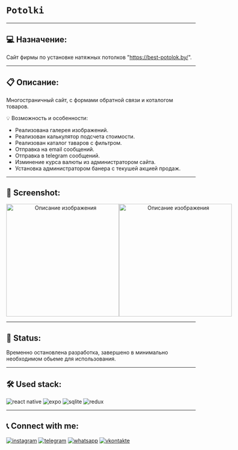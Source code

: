 # `Potolki`
---

## 💻 Назначение:
Сайт фирмы по установке натяжных потолков "https://best-potolok.by/".

---
## 📋 Описание:

Многостраничный сайт, с формами обратной связи и коталогом товаров.

💡 Возможность и особенности:

- Реализована галерея изображений.
- Реализован калькулятор подсчета стоимости.
- Реализован каталог таваров с фильтром.
- Отправка на email сообщений.
- Отправка в telegram сообщений.
- Изминение курса валюты из администратором сайта.
- Установка администратором банера с текушей акцией продаж.

---
## 📸 Screenshot:
<div style="display: flex" align="center" >
  <img src="https://github.com/Kebikov/kebikov-github/blob/main/assets/Home-Gum/img/1.jpg" alt="Описание изображения" width="300" >
  <img src="https://github.com/Kebikov/kebikov-github/blob/main/assets/Home-Gum/img/2.jpg" alt="Описание изображения" width="300" >
</div>

---
## 📌 Status:
Временно остановлена разработка, завершено в минимально необходимом обьеме для использования.

---
## 🛠 Used stack:
![react native](https://img.shields.io/badge/react%20native-%235ED3F3?style=for-the-badge&logo=react&logoColor=%23fff)
![expo](https://img.shields.io/badge/Expo-%232b292b?style=for-the-badge&logo=expo&logoColor=%23fff)
![sqlite](https://img.shields.io/badge/sqlite-%230986C8?style=for-the-badge&logo=sqlite&logoColor=%23fff)
![redux](https://img.shields.io/badge/redux-%23864BC8?style=for-the-badge&logo=redux&logoColor=%23fff)

---
## 📞 Connect with me:
[![instagram](https://img.shields.io/badge/instagram-%23e621d6?style=for-the-badge&logo=instagram&logoColor=%23fff)](https://www.instagram.com/kebikov/)
[![telegram](https://img.shields.io/badge/telegram-%2338ACE2?style=for-the-badge&logo=telegram&logoColor=%23fff)](https://t.me/+375296949843)
[![whatsapp](https://img.shields.io/badge/whatsapp-%2349C859?style=for-the-badge&logo=whatsapp&logoColor=%23fff)](https://call.whatsapp.com/voice/JaIvChKLf5aMvVF51pPuIU)
[![vkontakte](https://img.shields.io/badge/vkontakte-%230077FF?style=for-the-badge&logo=vk&logoColor=%23fff)](https://vk.com/id58859701/)
